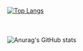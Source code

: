 [![Top Langs](https://github-readme-stats.vercel.app/api/top-langs/?username=MASAKi-cell&layout=compact&show_icons=true&theme=cobalt)](https://github.com/anuraghazra/github-readme-stats)
<br><br><br><br>
![Anurag's GitHub stats](https://github-readme-stats.vercel.app/api?username=MASAKi-cell&show_icons=true&theme=cobalt)


